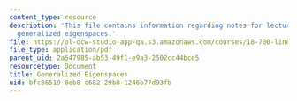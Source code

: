 ```yaml
---
content_type: resource
description: 'This file contains information regarding notes for lectures 22 and 23:
  generalized eigenspaces.'
file: https://ol-ocw-studio-app-qa.s3.amazonaws.com/courses/18-700-linear-algebra-fall-2013/bfc865190eb8c68229b81246b77d93fb_MIT18_700F13_generalized.pdf
file_type: application/pdf
parent_uid: 2a547985-ab53-49f1-e9a3-2502cc44bce5
resourcetype: Document
title: Generalized Eigenspaces
uid: bfc86519-0eb8-c682-29b8-1246b77d93fb
---
```

